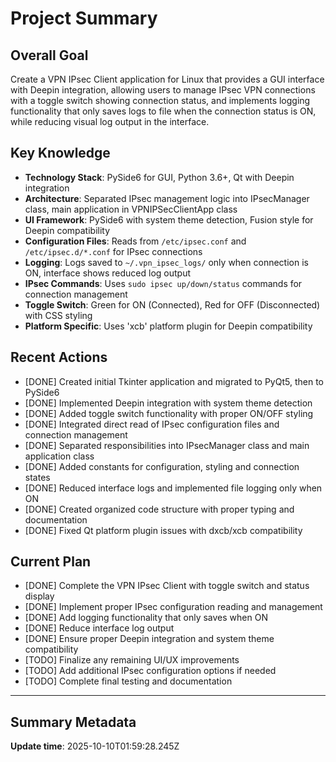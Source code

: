 # Project Summary

## Overall Goal
Create a VPN IPsec Client application for Linux that provides a GUI interface with Deepin integration, allowing users to manage IPsec VPN connections with a toggle switch showing connection status, and implements logging functionality that only saves logs to file when the connection status is ON, while reducing visual log output in the interface.

## Key Knowledge
- **Technology Stack**: PySide6 for GUI, Python 3.6+, Qt with Deepin integration
- **Architecture**: Separated IPsec management logic into IPsecManager class, main application in VPNIPSecClientApp class
- **UI Framework**: PySide6 with system theme detection, Fusion style for Deepin compatibility
- **Configuration Files**: Reads from `/etc/ipsec.conf` and `/etc/ipsec.d/*.conf` for IPsec connections
- **Logging**: Logs saved to `~/.vpn_ipsec_logs/` only when connection is ON, interface shows reduced log output
- **IPsec Commands**: Uses `sudo ipsec up/down/status` commands for connection management
- **Toggle Switch**: Green for ON (Connected), Red for OFF (Disconnected) with CSS styling
- **Platform Specific**: Uses 'xcb' platform plugin for Deepin compatibility

## Recent Actions
- [DONE] Created initial Tkinter application and migrated to PyQt5, then to PySide6
- [DONE] Implemented Deepin integration with system theme detection
- [DONE] Added toggle switch functionality with proper ON/OFF styling
- [DONE] Integrated direct read of IPsec configuration files and connection management
- [DONE] Separated responsibilities into IPsecManager class and main application class
- [DONE] Added constants for configuration, styling and connection states
- [DONE] Reduced interface logs and implemented file logging only when ON
- [DONE] Created organized code structure with proper typing and documentation
- [DONE] Fixed Qt platform plugin issues with dxcb/xcb compatibility

## Current Plan
- [DONE] Complete the VPN IPsec Client with toggle switch and status display
- [DONE] Implement proper IPsec configuration reading and management
- [DONE] Add logging functionality that only saves when ON
- [DONE] Reduce interface log output
- [DONE] Ensure proper Deepin integration and system theme compatibility
- [TODO] Finalize any remaining UI/UX improvements
- [TODO] Add additional IPsec configuration options if needed
- [TODO] Complete final testing and documentation

---

## Summary Metadata
**Update time**: 2025-10-10T01:59:28.245Z 
